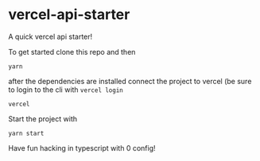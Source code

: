 # vercel-api-starter
A quick vercel api starter!

To get started clone this repo and then

```
yarn 
```

after the dependencies are installed connect the project to vercel (be sure to login to the cli with `vercel login`

```
vercel
```

Start the project with

```
yarn start
```

Have fun hacking in typescript with 0 config!

